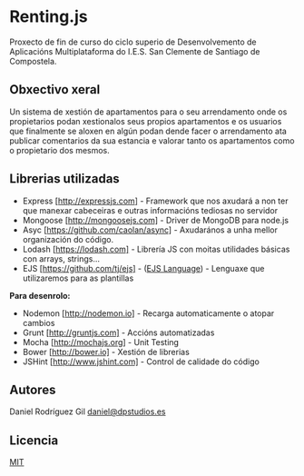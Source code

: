 Renting.js
==========
Proxecto de fin de curso do ciclo superio de Desenvolvemento de Aplicacións Multiplataforma do I.E.S. San Clemente de Santiago de Compostela.

Obxectivo xeral
---------------
Un sistema de xestión de apartamentos para o seu arrendamento onde os propietarios podan xestionalos seus propios apartamentos e os usuarios que finalmente se aloxen en algún podan dende facer o arrendamento ata publicar comentarios da sua estancia e valorar tanto os apartamentos como o propietario dos mesmos.

Librerias utilizadas
--------------------
* Express [http://expressjs.com] - Framework que nos axudará a non ter que manexar cabeceiras e outras informacións tediosas no servidor
* Mongoose [http://mongoosejs.com] - Driver de MongoDB para node.js
* Asyc [https://github.com/caolan/async] - Axudarános a unha mellor organización do código.
* Lodash [https://lodash.com] - Librería JS con moitas utilidades básicas con arrays, strings...
* EJS [https://github.com/tj/ejs] - ([EJS Language](http://www.embeddedjs.com)) - Lenguaxe que utilizaremos para as plantillas

**Para desenrolo:**
* Nodemon [http://nodemon.io] - Recarga automaticamente o atopar cambios
* Grunt [http://gruntjs.com] - Accións automatizadas
* Mocha [http://mochajs.org] - Unit Testing
* Bower [http://bower.io] - Xestión de librerias
* JSHint [http://www.jshint.com] - Control de calidade do código

Autores
-------
Daniel Rodríguez Gil <daniel@dpstudios.es>

Licencia
--------
[MIT](LICENSE)